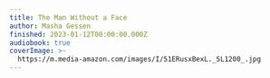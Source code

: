 ```yaml
---
title: The Man Without a Face
author: Masha Gessen
finished: 2023-01-12T00:00:00.000Z
audiobook: true
coverImage: >-
  https://m.media-amazon.com/images/I/51ERusxBexL._SL1200_.jpg
---
```

